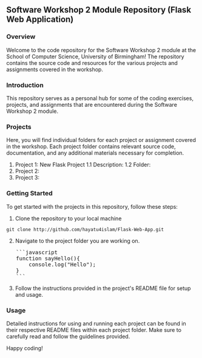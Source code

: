 ## Software Workshop 2 Module Repository (Flask Web Application)

### Overview
Welcome to the code repository for the Software Workshop 2 module at the School of Computer Science, University of Birmingham! The repository contains the source code and resources for the various projects and assignments covered in the workshop.

### Introduction
This repository serves as a personal hub for some of the coding exercises, projects, and assignments that are encountered during the Software Workshop 2 module.

### Projects
Here, you will find individual folders for each project or assignment covered in the workshop. Each project folder contains relevant source code, documentation, and any additional materials necessary for completion.
1. Project 1: New Flask Project
   1.1 Description:
   1.2 Folder:
3. Project 2:
4. Project 3:

### Getting Started
To get started with the projects in this repository, follow these steps:
1. Clone the repository to your local machine
```
git clone http://github.com/hayatu4islam/Flask-Web-App.git
```

2.  Navigate to the project folder you are working on.
<pre>
   ```javascript
   function sayHello(){
       console.log("Hello");
   }
   ```
</pre>
3.  Follow the instructions provided in the project's README file for setup and usage.

### Usage
Detailed instructions for using and running each project can be found in their respective README files within each project folder. Make sure to carefully read and follow the guidelines provided.

Happy coding! 
